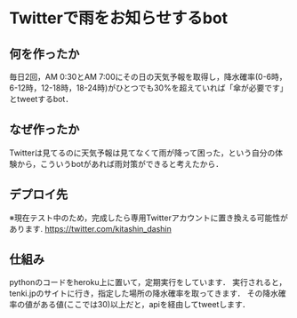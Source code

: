 # Twitterで雨をお知らせするbot

## 何を作ったか
毎日2回，AM 0:30とAM 7:00にその日の天気予報を取得し，降水確率(0-6時，6-12時，12-18時，18-24時)がひとつでも30%を超えていれば「傘が必要です」とtweetするbot．

## なぜ作ったか
Twitterは見てるのに天気予報は見てなくて雨が降って困った，という自分の体験から，こういうbotがあれば雨対策ができると考えたから．

## デプロイ先
※現在テスト中のため，完成したら専用Twitterアカウントに置き換える可能性があります.
https://twitter.com/kitashin_dashin

## 仕組み
pythonのコードをheroku上に置いて，定期実行をしています．
実行されると，tenki.jpのサイトに行き，指定した場所の降水確率を取ってきます．
その降水確率の値がある値(ここでは30)以上だと，apiを経由してtweetします．
